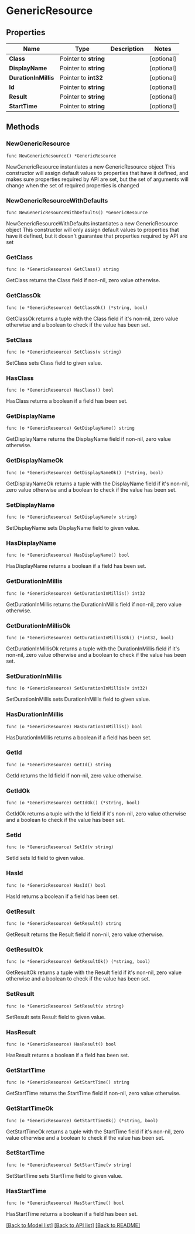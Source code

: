 # GenericResource

## Properties

Name | Type | Description | Notes
------------ | ------------- | ------------- | -------------
**Class** | Pointer to **string** |  | [optional] 
**DisplayName** | Pointer to **string** |  | [optional] 
**DurationInMillis** | Pointer to **int32** |  | [optional] 
**Id** | Pointer to **string** |  | [optional] 
**Result** | Pointer to **string** |  | [optional] 
**StartTime** | Pointer to **string** |  | [optional] 

## Methods

### NewGenericResource

`func NewGenericResource() *GenericResource`

NewGenericResource instantiates a new GenericResource object
This constructor will assign default values to properties that have it defined,
and makes sure properties required by API are set, but the set of arguments
will change when the set of required properties is changed

### NewGenericResourceWithDefaults

`func NewGenericResourceWithDefaults() *GenericResource`

NewGenericResourceWithDefaults instantiates a new GenericResource object
This constructor will only assign default values to properties that have it defined,
but it doesn't guarantee that properties required by API are set

### GetClass

`func (o *GenericResource) GetClass() string`

GetClass returns the Class field if non-nil, zero value otherwise.

### GetClassOk

`func (o *GenericResource) GetClassOk() (*string, bool)`

GetClassOk returns a tuple with the Class field if it's non-nil, zero value otherwise
and a boolean to check if the value has been set.

### SetClass

`func (o *GenericResource) SetClass(v string)`

SetClass sets Class field to given value.

### HasClass

`func (o *GenericResource) HasClass() bool`

HasClass returns a boolean if a field has been set.

### GetDisplayName

`func (o *GenericResource) GetDisplayName() string`

GetDisplayName returns the DisplayName field if non-nil, zero value otherwise.

### GetDisplayNameOk

`func (o *GenericResource) GetDisplayNameOk() (*string, bool)`

GetDisplayNameOk returns a tuple with the DisplayName field if it's non-nil, zero value otherwise
and a boolean to check if the value has been set.

### SetDisplayName

`func (o *GenericResource) SetDisplayName(v string)`

SetDisplayName sets DisplayName field to given value.

### HasDisplayName

`func (o *GenericResource) HasDisplayName() bool`

HasDisplayName returns a boolean if a field has been set.

### GetDurationInMillis

`func (o *GenericResource) GetDurationInMillis() int32`

GetDurationInMillis returns the DurationInMillis field if non-nil, zero value otherwise.

### GetDurationInMillisOk

`func (o *GenericResource) GetDurationInMillisOk() (*int32, bool)`

GetDurationInMillisOk returns a tuple with the DurationInMillis field if it's non-nil, zero value otherwise
and a boolean to check if the value has been set.

### SetDurationInMillis

`func (o *GenericResource) SetDurationInMillis(v int32)`

SetDurationInMillis sets DurationInMillis field to given value.

### HasDurationInMillis

`func (o *GenericResource) HasDurationInMillis() bool`

HasDurationInMillis returns a boolean if a field has been set.

### GetId

`func (o *GenericResource) GetId() string`

GetId returns the Id field if non-nil, zero value otherwise.

### GetIdOk

`func (o *GenericResource) GetIdOk() (*string, bool)`

GetIdOk returns a tuple with the Id field if it's non-nil, zero value otherwise
and a boolean to check if the value has been set.

### SetId

`func (o *GenericResource) SetId(v string)`

SetId sets Id field to given value.

### HasId

`func (o *GenericResource) HasId() bool`

HasId returns a boolean if a field has been set.

### GetResult

`func (o *GenericResource) GetResult() string`

GetResult returns the Result field if non-nil, zero value otherwise.

### GetResultOk

`func (o *GenericResource) GetResultOk() (*string, bool)`

GetResultOk returns a tuple with the Result field if it's non-nil, zero value otherwise
and a boolean to check if the value has been set.

### SetResult

`func (o *GenericResource) SetResult(v string)`

SetResult sets Result field to given value.

### HasResult

`func (o *GenericResource) HasResult() bool`

HasResult returns a boolean if a field has been set.

### GetStartTime

`func (o *GenericResource) GetStartTime() string`

GetStartTime returns the StartTime field if non-nil, zero value otherwise.

### GetStartTimeOk

`func (o *GenericResource) GetStartTimeOk() (*string, bool)`

GetStartTimeOk returns a tuple with the StartTime field if it's non-nil, zero value otherwise
and a boolean to check if the value has been set.

### SetStartTime

`func (o *GenericResource) SetStartTime(v string)`

SetStartTime sets StartTime field to given value.

### HasStartTime

`func (o *GenericResource) HasStartTime() bool`

HasStartTime returns a boolean if a field has been set.


[[Back to Model list]](../README.md#documentation-for-models) [[Back to API list]](../README.md#documentation-for-api-endpoints) [[Back to README]](../README.md)


